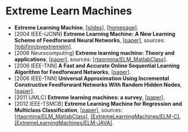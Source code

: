 # Extreme Learn Machines

- **Extreme Learning Machine**, [[slides]](/Papers/ELM/Extreme%20Learning%20Machine.pdf), [[homepage]](http://www.ntu.edu.sg/home/egbhuang/).
- [2004 IEEE-IJCNN] **Extreme Learning Machine: A New Learning Scheme of Feedforward Neural Networks**, [[paper]](https://pdfs.semanticscholar.org/2b9c/0e4d1d473aadbe1c2a76f75bc02bfa6416b0.pdf), sources: [[tobifinn/pyextremelm]](https://github.com/tobifinn/pyextremelm).
- [2006 Neurocomputing] **Extreme learning machine: Theory and applications**, [[paper]](http://axon.cs.byu.edu/~martinez/classes/678/Presentations/Yao.pdf), sources: [[rtaormina/ELM_MatlabClass]](https://github.com/rtaormina/ELM_MatlabClass).
- [2006 IEEE-TNN] **A Fast and Accurate Online Sequential Learning Algorithm for Feedforward Networks**, [[paper]](/Papers/ELM/A%20Fast%20and%20Accurate%20Online%20Sequential%20Learning%20Algorithm%20for%20Feedforward%20Networks.pdf).
- [2006 IEEE-TNN] **Universal Approximation Using Incremental Constructive Feedforward Networks With Random Hidden Nodes**, [[paper]](http://www.ntu.edu.sg/home/EGBHuang/pdf/I-ELM.pdf).
- [2011 IJMLC] **Extreme learning machines: a survey**, [[paper]](http://citeseerx.ist.psu.edu/viewdoc/download?doi=10.1.1.298.522&rep=rep1&type=pdf).
- [2012 IEEE-TSMCB] **Extreme Learning Machine for Regression and Multiclass Classification**, [[paper]](/Papers/ELM/Extreme%20Learning%20Machine%20for%20Regression%20and%20Multiclass%20Classification.pdf), sources: [[rtaormina/ELM_MatlabClass]](https://github.com/rtaormina/ELM_MatlabClass), [[ExtremeLearningMachines/ELM-C]](https://github.com/ExtremeLearningMachines/ELM-C), [[ExtremeLearningMachines/ELM-JAVA]](https://github.com/ExtremeLearningMachines/ELM-JAVA).